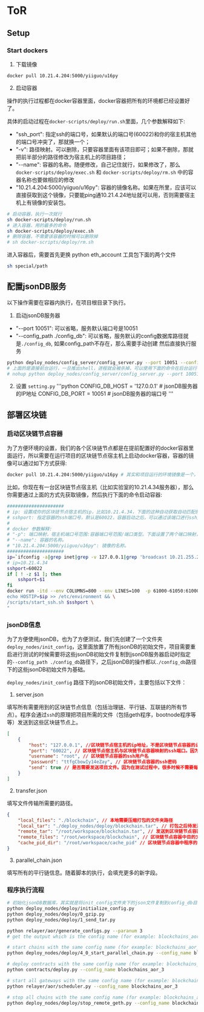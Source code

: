 # ToR
## Setup
### Start dockers
1. 下载镜像
```
docker pull 10.21.4.204:5000/yiiguo/u16py
```
2. 启动容器

操作的执行过程都在docker容器里面，docker容器把所有的环境都已经设置好了。

具体的启动过程在`docker-scripts/deploy/run.sh`里面，几个参数解释如下:
- "ssh_port": 指定ssh的端口号，如果默认的端口号(60022)和你的宿主机其他的端口号冲突了，那就换一个；
- "-v": 路径映射。可以删除，只要容器里面有该项目即可；如果不删除，那就把前半部分的路径修改为宿主机上的项目路径；
- "--name": 容器的名称。随便修改，自己记住就行，如果修改了，那么 `docker-scripts/deploy/exec.sh` 和 `docker-scripts/deploy/rm.sh` 中的容器名称也要做相应的修改
- "10.21.4.204:5000/yiiguo/u16py": 容器的镜像名称。如果在所里，应该可以直接获取到这个镜像，只要能ping通10.21.4.24地址就可以用，否则需要宿主机上有镜像的安装包。

```bash
# 启动容器，执行一次就行
sh docker-scripts/deploy/run.sh
# 进入容器，用的最多的命令
sh docker-scripts/deploy/exec.sh
# 删除容器，不需要该容器的时候可以删除掉
# sh docker-scripts/deploy/rm.sh
```

进入容器后，需要首先更换 python eth_account 工具包下面的两个文件
```bash
sh special/path
```

## 配置jsonDB服务

以下操作需要在容器内执行，在项目根目录下执行。

1. 启动jsonDB服务器
- "--port 10051": 可以省略，服务默认端口号是10051
- "--config_path ./config_db": 可以省略，服务默认的config数据库路径就是`./config_db`, 如果config_path不存在，那么需要手动创建
然后直接执行服务
```bash
python deploy_nodes/config_server/config_server.py --port 10051 --config_path ./config_db
# 上面的是直接前台运行，一旦推出shell，进程就会被杀掉，可以使用下面的命令在后台运行该服务
# nohup python deploy_nodes/config_server/config_server.py --port 10051 --config_path ./config_db 2>&1 >config_server.log &
```
2. 设置 `setting.py`
'''python
CONFIG_DB_HOST = '127.0.0.1' # jsonDB服务器的IP地址
CONFIG_DB_PORT = 10051 # jsonDB服务器的端口号
'''

## 部署区块链

### 启动区块链节点容器
为了方便环境的设置，我们的各个区块链节点都是在提前配置好的docker容器里面运行，所以需要在运行项目的区块链节点宿主机上启动docker容器，容器的镜像可以通过如下方式获得:
```bash
docker pull 10.21.4.204:5000/yiiguo/u16py # 其实和项目运行的环境镜像是一个，但是后面的启动方式不同，主要是为了方便区块链节点的运行
```
比如，你现在有一台区块链节点宿主机（比如实验室的10.21.4.34服务器），那么你需要通过上面的方式先获取镜像，然后执行下面的命令启动容器:
```bash
#####################
# ip: 设置成你的区块链节点宿主机的ip，比如10.21.4.34，下面的这种自动获取自动匹配的方式只适合在实验室环境下使用，其他环境下（比如云服务或者你自己的电脑）则需要手动设置
# sshport: 指定容器的ssh端口号，默认是60022，容器启动之后，可以通过该端口进行ssh连接。
#
# docker 参数解释:
# "-p": 端口映射，宿主机端口号范围:容器端口号范围/端口类型。下面设置了两个端口映射，一个是TCP，一个是UDP，UDP主要是为了区块链的bootnode程序，bootnode程序监听的是UDP端口；宿主机如果设置了防火墙，则需要打开对应的端口。
# "--name": 容器的名称。
# "10.21.4.204:5000/yiiguo/u16py": 镜像的名称。
#####################
ip=`ifconfig -a|grep inet|grep -v 127.0.0.1|grep 'broadcast 10.21.255.255'|grep -v inet6|awk '{print $2}'|tr -d "addr:"​`
# ip=10.21.4.34
sshport=60022
if [ ! -z $1 ]; then
    sshport=$1
fi
docker run -itd --env COLUMNS=800 --env LINES=100  -p 61000-61050:61000-61050/tcp -p 61000-61050:61000-61050/udp  --name test_crosschain 10.21.4.204:5000/yiiguo/u16py bash -c "\
echo HOSTIP=$ip >> /etc/environment && \
/scripts/start_ssh.sh $sshport \
"
```

### jsonDB信息

为了方便使用jsonDB，也为了方便测试，我们先创建了一个文件夹 `deploy_nodes/init_config`，这里面放置了所有jsonDB的初始文件，项目需要重启进行测试的时候需要将这些jsonDB初始文件复制到jsonDB服务器启动时指定的`--config_path ./config_db`路径下，之后jsonDB的操作都以`./config_db`路径下的这些jsonDB初始文件为基础。

`deploy_nodes/init_config` 路径下的jsonDB初始文件，主要包括以下文件：
1. server.json 

填写所有需要用到的区块链节点信息（包括治理链、平行链、互联链的所有节点）。程序会通过`ssh`的原理把项目所需的文件（包括geth程序，bootnode程序等等）发送到这些区块链节点上。
```json
[
    {
        "host": "127.0.0.1", //区块链节点宿主机的ip地址，不是区块链节点容器的ip，如果你在实验室的10.21.4.34服务器上部署的区块链节点容器，那么这里的host就是10.21.4.34
        "port": "60022", // 区块链节点宿主机与区块链节点容器映射的ssh端口。因为在启动区块链节点容器的脚本中，设置了端口映射，所以通过该区块链节点宿主机端口，可以直接ssh到区块链节点容器。
        "username": "root", // 区块链节点容器的ssh用户名
        "password": "ttfgCbowIy14eZay", // 区块链节点容器的ssh密码
        "send": true // 是否需要发送项目文件。因为在测试过程中，很多时候不需要每次都发送项目文件，所以在发送一次之后可以手动设置为 false
    }
]
```

2. transfer.json 

填写文件传输所需要的路径。
```json
{
    "local_files": "./blockchain", // 本地需要压缩打包的文件夹路径
    "local_tar": "./deploy_nodes/deploy/blockchain.tar", // 打包之后待发送的文件路径
    "remote_tar": "/root/workspace/blockchain.tar", // 发送到区块链节点容器的目的文件路径
    "remote_files": "/root/workspace/blockchain", // 区块链节点容器中目的文件解压后的路径
    "cache_pid_dir": "/root/workspace/cache_pid" // 区块链节点容器中程序的进程id，主要用于kill远程进程
}
```

3. parallel_chain.json

填写所有的平行链信息。随着脚本的执行，会填充更多的新字段。


### 程序执行流程

```bash
# 初始化jsonDB数据库，其实就是将init_config文件夹下的json文件复制到config_db目录下
python deploy_nodes/deploy/initialize_config.py
python deploy_nodes/deploy/0_gzip.py
python deploy_nodes/deploy/1_send_tar.py

python relayer/aor/generate_configs.py --paranum 3
# get the output which is the config name (for example: blockchains_aor_3)

# start chains with the same config name (for example: blockchains_aor_3)
python deploy_nodes/deploy/4_0_start_parallel_chain.py --config_name blockchains_aor_3

# deploy contracts with the same config name (for example: blockchains_aor_3)
python contracts/deploy.py --config_name blockchains_aor_3

# start all gateways with the same config name (for example: blockchains_aor_3)
python relayer/aor/scheduler.py --config_name blockchains_aor_3

# stop all chains with the same config name (for example: blockchains_aor_3)
python deploy_nodes/deploy/stop_remote_geth.py --config_name blockchains_aor_3
```